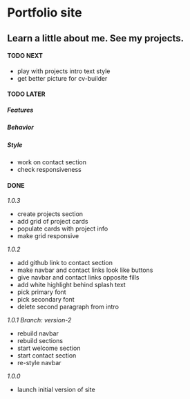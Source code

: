 # Portfolio site

## Learn a little about me. See my projects.

#### TODO NEXT

- play with projects intro text style
- get better picture for cv-builder

#### TODO LATER

##### Features

##### Behavior

##### Style

- work on contact section
- check responsiveness

#### DONE

_1.0.3_

- create projects section
- add grid of project cards
- populate cards with project info
- make grid responsive

_1.0.2_

- add github link to contact section
- make navbar and contact links look like buttons
- give navbar and contact links opposite fills
- add white highlight behind splash text
- pick primary font
- pick secondary font
- delete second paragraph from intro

_1.0.1_
_Branch: version-2_

- rebuild navbar
- rebuild sections
- start welcome section
- start contact section
- re-style navbar

_1.0.0_

- launch initial version of site
